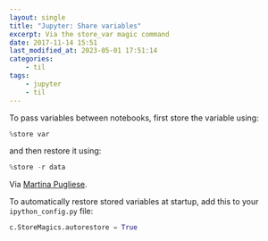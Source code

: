 ```yaml
---
layout: single
title: "Jupyter: Share variables"
excerpt: Via the store_var magic command
date: 2017-11-14 15:51
last_modified_at: 2023-05-01 17:51:14
categories:
    - til
tags:
    - jupyter
    - til
---
```


To pass variables between notebooks, first store the variable using:

```python
%store var
```

and then restore it using:

```python
%store -r data
```

Via [Martina Pugliese](https://web.archive.org/web/20200915133315/https://martinapugliese.github.io/tech/jupyter-customise/).

To automatically restore stored variables at startup, add this to your `ipython_config.py` file:

```python
c.StoreMagics.autorestore = True
```
